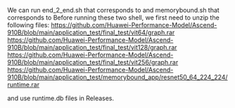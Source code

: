   We can run end_2_end.sh that corresponds to and memorybound.sh that corresponds to
  Before running these two shell, we first need to unzip the following files:
  https://github.com/Huawei-Performance-Model/Ascend-910B/blob/main/application_test/final_test/vit64/graph.rar
  https://github.com/Huawei-Performance-Model/Ascend-910B/blob/main/application_test/final_test/vit128/graph.rar
  https://github.com/Huawei-Performance-Model/Ascend-910B/blob/main/application_test/final_test/vit256/graph.rar
  https://github.com/Huawei-Performance-Model/Ascend-910B/blob/main/application_test/memorybound_app/resnet50_64_224_224/runtime.rar
  
  and use runtime.db files in Releases.
  
